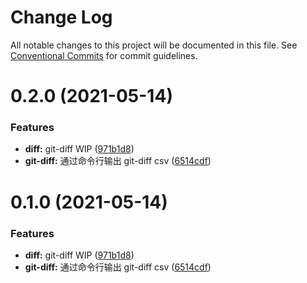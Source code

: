 # Change Log

All notable changes to this project will be documented in this file.
See [Conventional Commits](https://conventionalcommits.org) for commit guidelines.

# 0.2.0 (2021-05-14)


### Features

* **diff:** git-diff WIP ([971b1d8](https://github.com/Arima-P/zhy-utils/commit/971b1d821e32a6ad7770e77e653d96a12dc8641e))
* **git-diff:** 通过命令行输出 git-diff csv ([6514cdf](https://github.com/Arima-P/zhy-utils/commit/6514cdf8c0bb0d1321239b5cb948c8290ae84578))





# 0.1.0 (2021-05-14)


### Features

* **diff:** git-diff WIP ([971b1d8](https://github.com/Arima-P/zhy-utils/commit/971b1d821e32a6ad7770e77e653d96a12dc8641e))
* **git-diff:** 通过命令行输出 git-diff csv ([6514cdf](https://github.com/Arima-P/zhy-utils/commit/6514cdf8c0bb0d1321239b5cb948c8290ae84578))
